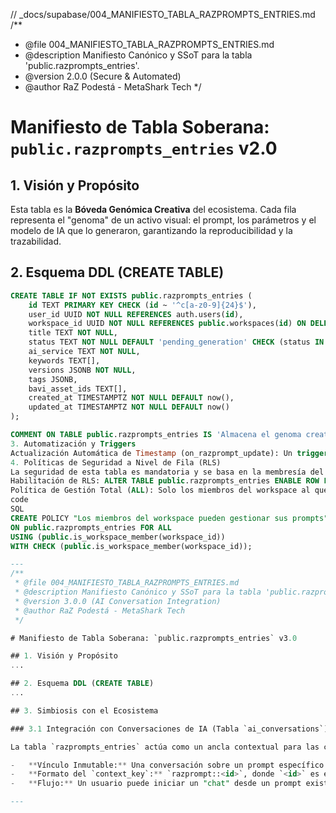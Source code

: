 // \_docs/supabase/004_MANIFIESTO_TABLA_RAZPROMPTS_ENTRIES.md
/\*\*

- @file 004_MANIFIESTO_TABLA_RAZPROMPTS_ENTRIES.md
- @description Manifiesto Canónico y SSoT para la tabla 'public.razprompts_entries'.
- @version 2.0.0 (Secure & Automated)
- @author RaZ Podestá - MetaShark Tech
  \*/

# Manifiesto de Tabla Soberana: `public.razprompts_entries` v2.0

## 1. Visión y Propósito

Esta tabla es la **Bóveda Genómica Creativa** del ecosistema. Cada fila representa el "genoma" de un activo visual: el prompt, los parámetros y el modelo de IA que lo generaron, garantizando la reproducibilidad y la trazabilidad.

## 2. Esquema DDL (CREATE TABLE)

```sql
CREATE TABLE IF NOT EXISTS public.razprompts_entries (
    id TEXT PRIMARY KEY CHECK (id ~ '^c[a-z0-9]{24}$'),
    user_id UUID NOT NULL REFERENCES auth.users(id),
    workspace_id UUID NOT NULL REFERENCES public.workspaces(id) ON DELETE CASCADE,
    title TEXT NOT NULL,
    status TEXT NOT NULL DEFAULT 'pending_generation' CHECK (status IN ('pending_generation', 'generated', 'archived')),
    ai_service TEXT NOT NULL,
    keywords TEXT[],
    versions JSONB NOT NULL,
    tags JSONB,
    bavi_asset_ids TEXT[],
    created_at TIMESTAMPTZ NOT NULL DEFAULT now(),
    updated_at TIMESTAMPTZ NOT NULL DEFAULT now()
);

COMMENT ON TABLE public.razprompts_entries IS 'Almacena el genoma creativo (prompts, parámetros) de los activos visuales.';
3. Automatización y Triggers
Actualización Automática de Timestamp (on_razprompt_update): Un trigger en la tabla se dispara BEFORE UPDATE para invocar la función moddatetime('updated_at'), manteniendo el campo updated_at siempre actualizado.
4. Políticas de Seguridad a Nivel de Fila (RLS)
La seguridad de esta tabla es mandatoria y se basa en la membresía del workspace.
Habilitación de RLS: ALTER TABLE public.razprompts_entries ENABLE ROW LEVEL SECURITY;
Política de Gestión Total (ALL): Solo los miembros del workspace al que pertenece un prompt pueden verlo, crearlo, actualizarlo o eliminarlo.
code
SQL
CREATE POLICY "Los miembros del workspace pueden gestionar sus prompts"
ON public.razprompts_entries FOR ALL
USING (public.is_workspace_member(workspace_id))
WITH CHECK (public.is_workspace_member(workspace_id));

---
/**
 * @file 004_MANIFIESTO_TABLA_RAZPROMPTS_ENTRIES.md
 * @description Manifiesto Canónico y SSoT para la tabla 'public.razprompts_entries'.
 * @version 3.0.0 (AI Conversation Integration)
 * @author RaZ Podestá - MetaShark Tech
 */

# Manifiesto de Tabla Soberana: `public.razprompts_entries` v3.0

## 1. Visión y Propósito
...

## 2. Esquema DDL (CREATE TABLE)
...

## 3. Simbiosis con el Ecosistema

### 3.1 Integración con Conversaciones de IA (Tabla `ai_conversations`)

La tabla `razprompts_entries` actúa como un ancla contextual para las conversaciones de IA. Esto permite funcionalidades avanzadas como "chatear para refinar un prompt".

-   **Vínculo Inmutable:** Una conversación sobre un prompt específico se vincula utilizando un `context_key` en la tabla `ai_conversations`.
-   **Formato del `context_key`:** `razprompt::<id>`, donde `<id>` es el `id` (CUID2) de la fila en `razprompts_entries`.
-   **Flujo:** Un usuario puede iniciar un "chat" desde un prompt existente. El sistema creará o recuperará la conversación en `ai_conversations` usando esta clave, permitiendo a la IA tener el contexto completo del genoma del prompt y de los intercambios anteriores para refinarlo.

---


```
